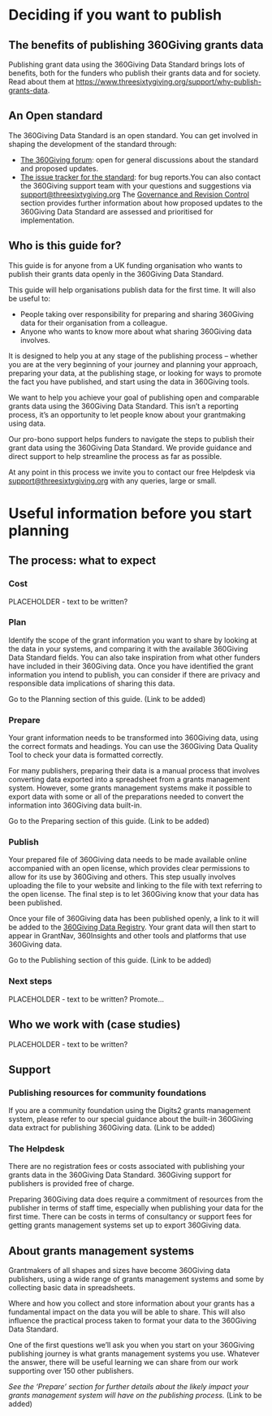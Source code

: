 # Deciding if you want to publish

## The benefits of publishing 360Giving grants data

Publishing grant data using the 360Giving Data Standard brings lots of benefits, both for the funders who publish their grants data and for society. Read about them at https://www.threesixtygiving.org/support/why-publish-grants-data.

## An Open standard

The 360Giving Data Standard is an open standard. You can get involved in shaping the development of the standard through:
- [The 360Giving forum](https://forum.threesixtygiving.org/): open for general discussions about the standard and proposed updates.
- [The issue tracker for the standard](https://github.com/ThreeSixtyGiving/standard/issues): for bug reports.You can also contact the 360Giving support team with your questions and suggestions via support@threesixtygiving.org
The [Governance and Revision Control](https://standard.threesixtygiving.org/en/latest/governance/) section provides further information about how proposed updates to the 360Giving Data Standard are assessed and prioritised for implementation. 

## Who is this guide for?

This guide is for anyone from a UK funding organisation who wants to publish their grants data openly in the 360Giving Data Standard. 

This guide will help organisations publish data for the first time. It will also be useful to:
- People taking over responsibility for preparing and sharing 360Giving data for their organisation from a colleague.
- Anyone who wants to know more about what sharing 360Giving data involves.

It is designed to help you at any stage of the publishing process – whether you are at the very beginning of your journey and planning your approach, preparing your data, at the publishing stage, or looking for ways to promote the fact you have published, and start using the data in 360Giving tools.

We want to help you achieve your goal of publishing open and comparable grants data using the 360Giving Data Standard. This isn’t a reporting process, it’s an opportunity to let people know about your grantmaking using data.

Our pro-bono support helps funders to navigate the steps to publish their grant data using the 360Giving Data Standard. We provide guidance and direct support to help streamline the process as far as possible.

At any point in this process we invite you to contact our free Helpdesk via support@threesixtygiving.org with any queries, large or small.

# Useful information before you start planning

## The process: what to expect

### Cost

PLACEHOLDER - text to be written?

### Plan

Identify the scope of the grant information you want to share by looking at the data in your systems, and comparing it with the available 360Giving Data Standard fields. You can also take inspiration from what other funders have included in their 360Giving data. Once you have identified the grant information you intend to publish, you can consider if there are privacy and responsible data implications of sharing this data.

Go to the Planning section of this guide. (Link to be added)

### Prepare

Your grant information needs to be transformed into 360Giving data, using the correct formats and headings. You can use the 360Giving Data Quality Tool to check your data is formatted correctly.

For many publishers, preparing their data is a manual process that involves converting data exported into a spreadsheet from a grants management system. However, some grants management systems make it possible to export data with some or all of the preparations needed to convert the information into 360Giving data built-in.

Go to the Preparing section of this guide. (Link to be added)

### Publish

Your prepared file of 360Giving data needs to be made available online accompanied with an open license, which provides clear permissions to allow for its use by 360Giving and others. This step usually involves uploading the file to your website and linking to the file with text referring to the open license. The final step is to let 360Giving know that your data has been published.

Once your file of 360Giving data has been published openly, a link to it will be added to the [360Giving Data Registry](https://data.threesixtygiving.org/). Your grant data will then start to appear in GrantNav, 360Insights and other tools and platforms that use 360Giving data.

Go to the Publishing section of this guide. (Link to be added)

### Next steps

PLACEHOLDER - text to be written? Promote...

## Who we work with (case studies)

PLACEHOLDER - text to be written?

## Support

### Publishing resources for community foundations

If you are a community foundation using the Digits2 grants management system, please refer to our special guidance about the built-in 360Giving data extract for publishing 360Giving data. (Link to be added)

### The Helpdesk

There are no registration fees or costs associated with publishing your grants data in the 360Giving Data Standard. 360Giving support for publishers is provided free of charge. 

Preparing 360Giving data does require a commitment of resources from the publisher in terms of staff time, especially when publishing your data for the first time. There can be costs in terms of consultancy or support fees for getting grants management systems set up to export 360Giving data. 

## About grants management systems

Grantmakers of all shapes and sizes have become 360Giving data publishers, using a wide range of grants management systems and some by collecting basic data in spreadsheets.

Where and how you collect and store information about your grants has a fundamental impact on the data you will be able to share. This will also influence the practical process taken to format your data to the 360Giving Data Standard. 

One of the first questions we’ll ask you when you start on your 360Giving publishing journey is what grants management systems you use. Whatever the answer, there will be useful learning we can share from our work supporting over 150 other publishers.

*See the ‘Prepare’ section for further details about the likely impact your grants management system will have on the publishing process.* (Link to be added)
